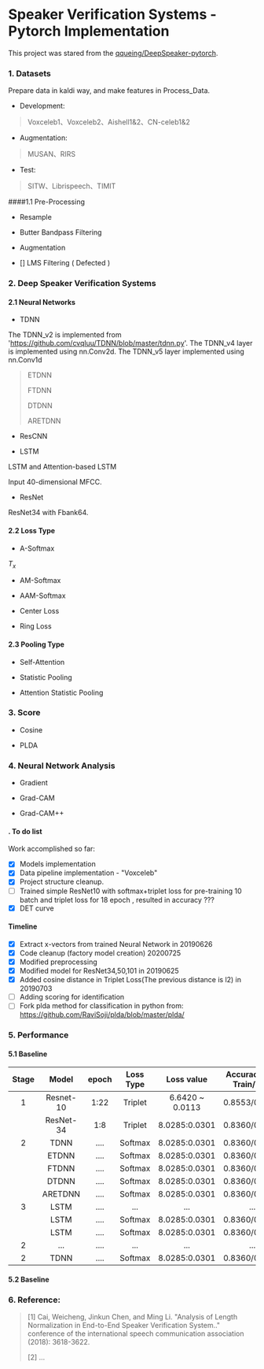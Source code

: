 # Speaker Verification Systems - Pytorch Implementation 

This project was stared from the [qqueing/DeepSpeaker-pytorch](https://github.com/qqueing/DeepSpeaker-pytorch). 

### 1. Datasets
Prepare data in kaldi way, and make features in Process_Data. 

- Development:
> Voxceleb1、Voxceleb2、Aishell1&2、CN-celeb1&2

- Augmentation:
> MUSAN、RIRS

- Test:
> SITW、Librispeech、TIMIT

####1.1 Pre-Processing

- Resample

- Butter Bandpass Filtering

- Augmentation

- [] LMS Filtering ( Defected )


### 2. Deep Speaker Verification Systems

#### 2.1 Neural Networks

- TDNN

The TDNN_v2 is implemented from 'https://github.com/cvqluu/TDNN/blob/master/tdnn.py'. The TDNN_v4 layer is implemented using nn.Conv2d. The TDNN_v5 layer implemented using nn.Conv1d
> ETDNN
>
> FTDNN
>
> DTDNN
>
> ARETDNN

- ResCNN

- LSTM 

LSTM and Attention-based LSTM

Input 40-dimensional MFCC.

- ResNet

ResNet34 with Fbank64.

#### 2.2 Loss Type

- A-Softmax

$T_x$

- AM-Softmax

- AAM-Softmax

- Center Loss

- Ring Loss

#### 2.3 Pooling Type

- Self-Attention

- Statistic Pooling

- Attention Statistic Pooling

### 3. Score

- Cosine

- PLDA


### 4. Neural Network Analysis

- Gradient

- Grad-CAM

- Grad-CAM++


#### . To do list
Work accomplished so far:

- [x] Models implementation
- [x] Data pipeline implementation - "Voxceleb"
- [x] Project structure cleanup.
- [ ] Trained simple ResNet10 with softmax+triplet loss for pre-training 10 batch and triplet loss for 18 epoch , resulted in accuracy ???
- [x] DET curve

#### Timeline
- [x] Extract x-vectors from trained Neural Network in 20190626
- [x] Code cleanup (factory model creation) 20200725
- [x] Modified preprocessing
- [x] Modified model for ResNet34,50,101 in 20190625
- [x] Added cosine distance in Triplet Loss(The previous distance is l2) in 20190703
- [ ] Adding scoring for identification
- [ ] Fork plda method for classification in python from: https://github.com/RaviSoji/plda/blob/master/plda/

### 5. Performance
#### 5.1 Baseline
|Stage|Model|epoch|Loss Type|Loss value|Accuracy (%) Train/Test|EER (%)| 
|:--------:|:------------:|:---:|:--------------:|:--------------:|:----------------:|:-------:|
|1| Resnet-10    |1:22 |Triplet | 6.6420 ~ 0.0113 | 0.8553/0.8431  |... |
| | ResNet-34    |1:8  |Triplet | 8.0285:0.0301 | 0.8360/0.8302  | ... |
|2| TDNN         |....| Softmax | 8.0285:0.0301 | 0.8360/0.8302  | ... |
| | ETDNN         |....| Softmax | 8.0285:0.0301 | 0.8360/0.8302  | ... |
| | FTDNN         |....| Softmax | 8.0285:0.0301 | 0.8360/0.8302  | ... |
| | DTDNN         |....| Softmax | 8.0285:0.0301 | 0.8360/0.8302  | ... |
| | ARETDNN         |....| Softmax | 8.0285:0.0301 | 0.8360/0.8302  | ... |
|3| LSTM         |....|     ...   |        ...        |   ...  | ... |
| | LSTM         |....| Softmax | 8.0285:0.0301 | 0.8360/0.8302  | ... |
| | LSTM         |....| Softmax | 8.0285:0.0301 | 0.8360/0.8302  | ... |
|2| ...          |....|    ...    | ...   |   ...   | ... |
|2| TDNN         |....| Softmax | 8.0285:0.0301 | 0.8360/0.8302  | ... |

#### 5.2 Baseline

### 6. Reference:  

> [1] Cai, Weicheng, Jinkun Chen, and Ming Li. "Analysis of Length Normalization in End-to-End Speaker Verification System.." conference of the international speech communication association (2018): 3618-3622.
>
> [2] ...














